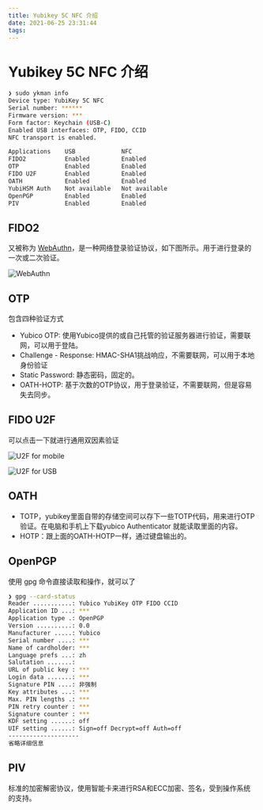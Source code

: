 ```yaml
---
title: Yubikey 5C NFC 介绍
date: 2021-06-25 23:31:44
tags:
---
```

# Yubikey 5C NFC 介绍

```bash
❯ sudo ykman info
Device type: YubiKey 5C NFC
Serial number: ******
Firmware version: ***
Form factor: Keychain (USB-C)
Enabled USB interfaces: OTP, FIDO, CCID
NFC transport is enabled.

Applications	USB          	NFC          
FIDO2       	Enabled      	Enabled      	
OTP         	Enabled      	Enabled      	
FIDO U2F    	Enabled      	Enabled      	
OATH        	Enabled      	Enabled      	
YubiHSM Auth	Not available	Not available	
OpenPGP     	Enabled      	Enabled      	
PIV         	Enabled      	Enabled
```

## FIDO2

又被称为 [WebAuthn](https://en.wikipedia.org/wiki/WebAuthn)，是一种网络登录验证协议，如下图所示。用于进行登录的一次或二次验证。

![WebAuthn](https://cdn.jsdelivr.net/gh/Alice-space/alice-space.github.io@gh-pages/img/post/yubikey-intro/1.png)

## OTP

包含四种验证方式

- Yubico OTP: 使用Yubico提供的或自己托管的验证服务器进行验证，需要联网，可以用于登陆。
- Challenge - Response: HMAC-SHA1挑战响应，不需要联网，可以用于本地身份验证
- Static Password: 静态密码，固定的。
- OATH-HOTP: 基于次数的OTP协议，用于登录验证，不需要联网，但是容易失去同步。

## FIDO U2F

可以点击一下就进行通用双因素验证

![U2F for mobile](https://cdn.jsdelivr.net/gh/Alice-space/alice-space.github.io@gh-pages/img/post/yubikey-intro/2.png)

![U2F for USB](https://cdn.jsdelivr.net/gh/Alice-space/alice-space.github.io@gh-pages/img/post/yubikey-intro/3.png)

## OATH

- TOTP，yubikey里面自带的存储空间可以存下一些TOTP代码，用来进行OTP验证。在电脑和手机上下载yubico Authenticator 就能读取里面的内容。
- HOTP：跟上面的OATH-HOTP一样，通过键盘输出的。

## OpenPGP

使用 gpg 命令直接读取和操作，就可以了

```bash
❯ gpg --card-status
Reader ...........: Yubico YubiKey OTP FIDO CCID
Application ID ...: ***
Application type .: OpenPGP
Version ..........: 0.0
Manufacturer .....: Yubico
Serial number ....: ***
Name of cardholder: ***
Language prefs ...: zh
Salutation .......: 
URL of public key : ***
Login data .......: ***
Signature PIN ....: 非强制
Key attributes ...: ***
Max. PIN lengths .: ***
PIN retry counter : ***
Signature counter : ***
KDF setting ......: off
UIF setting ......: Sign=off Decrypt=off Auth=off
--------------------
省略详细信息
```

## PIV

标准的加密解密协议，使用智能卡来进行RSA和ECC加密、签名，受到操作系统的支持。
